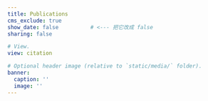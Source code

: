 ```yaml
---
title: Publications
cms_exclude: true
show_date: false          # <--- 把它改成 false
sharing: false

# View.
view: citation

# Optional header image (relative to `static/media/` folder).
banner:
  caption: ''
  image: ''
---
```

